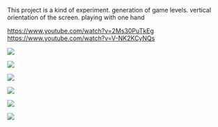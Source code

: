
This project is a kind of experiment.
generation of game levels.
vertical orientation of the screen. playing with one hand

https://www.youtube.com/watch?v=2Ms30PuTkEg
https://www.youtube.com/watch?v=V-NK2KCyNQs

![](https://github.com/udevwork/warofdungeon/blob/master/images/vertical.png?raw=true)

![](https://github.com/udevwork/warofdungeon/blob/master/images/wod.png?raw=true)

![](https://github.com/udevwork/warofdungeon/blob/master/images/DoubleIphoneX.jpg?raw=true)

![](https://github.com/udevwork/warofdungeon/blob/master/images/iphoneXwite.jpg?raw=true)

![](https://github.com/udevwork/warofdungeon/blob/master/images/itsatrap.gif?raw=true)

![](https://github.com/udevwork/warofdungeon/blob/master/images/ui.png?raw=true)
